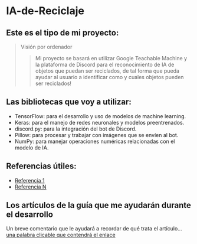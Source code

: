 # IA-de-Reciclaje

## Este es el tipo de mi proyecto:
> Visión por ordenador
> >Mi proyecto se basará en utilizar Google Teachable Machine y la plataforma de Discord para el reconocimiento de IA de objetos que puedan ser reciclados, de tal forma que pueda ayudar al usuario a identificar como y cuales objetos pueden ser reciclados!

## Las bibliotecas que voy a utilizar:
- TensorFlow: para el desarrollo y uso de modelos de machine learning.
- Keras: para el manejo de redes neuronales y modelos preentrenados.
- discord.py: para la integración del bot de Discord.
- Pillow: para procesar y trabajar con imágenes que se envíen al bot.
- NumPy: para manejar operaciones numéricas relacionadas con el modelo de IA.

## Referencias útiles:
- [Referencia 1](https://teachablemachine.withgoogle.com/)
- [Referencia N](https://discordpy.readthedocs.io/en/stable/)

## Los artículos de la guía que me ayudarán durante el desarrollo
Un breve comentario que le ayudará a recordar de qué trata el artículo... [una palabra clicable que contendrá el enlace](https://enlace_al_artículo)
